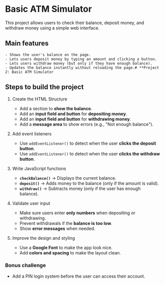 # Basic ATM Simulator

This project allows users to check their balance, deposit money, and withdraw money using a simple web interface.

## Main features
    - Shows the user's balance on the page.
    - Lets users deposit money by typing an amount and clicking a button.
    - Lets users withdraw money (but only if they have enough balance).
    - Updates the balance instantly without reloading the page.# **Project 2: Basic ATM Simulator

## Steps to build the project

1. Create the HTML Structure
   - Add a section to **show the balance**.  
   - Add an **input field and button** for **depositing money**.  
   - Add an **input field and button** for **withdrawing money**.  
   - Add a **message area** to show errors (e.g., "Not enough balance").  

2. Add event listeners
   - Use `addEventListener()` to detect when the user **clicks the deposit button**.  
   - Use `addEventListener()` to detect when the user **clicks the withdraw button**.  

3. Write JavaScript functions
   - **`checkBalance()`** → Displays the current balance.  
   - **`deposit()`** → Adds money to the balance (only if the amount is valid).  
   - **`withdraw()`** → Subtracts money (only if the user has enough balance).  

4. Validate user input
   - Make sure users enter **only numbers** when depositing or withdrawing.  
   - Prevent withdrawals if the **balance is too low**.  
   - Show **error messages** when needed.  

5. Improve the design and styling
   - Use a **Google Font** to make the app look nice.  
   - Add **colors and spacing** to make the layout clean.  

### Bonus challenge
  - Add a PIN login system before the user can access their account.